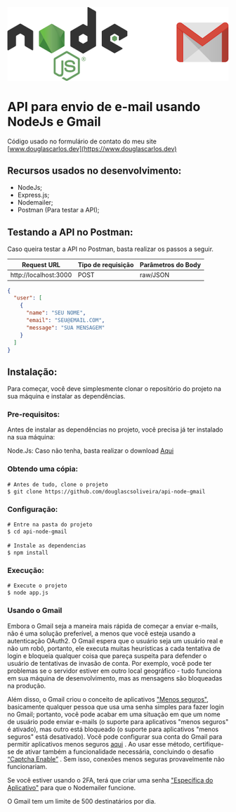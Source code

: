![Logo API](./logo01.png)

# API para envio de e-mail usando NodeJs e Gmail

Código usado no formulário de contato do meu site [www.douglascarlos.dev](https://www.douglascarlos.dev)

## Recursos usados no desenvolvimento:

- NodeJs;
- Express.js;
- Nodemailer;
- Postman (Para testar a API);

## Testando a API no Postman:

Caso queira testar a API no Postman, basta realizar os passos a seguir.

  Request URL             |  Tipo de requisição   |   Parâmetros do Body   | 
------------------------- | --------------------- | ---------------------- | 
http://localhost:3000     |       POST            | raw/JSON                    | 

```json
{
  "user": [
    {
      "name": "SEU NOME",
      "email": "SEU@EMAIL.COM",
      "message": "SUA MENSAGEM"
    }
  ]
}
```

## Instalação:

Para começar, você deve simplesmente clonar o repositório do projeto na sua máquina e instalar as dependências.

### Pre-requisitos:

Antes de instalar as dependências no projeto, você precisa já ter instalado na sua máquina:

Node.Js: Caso não tenha, basta realizar o download [Aqui](https://nodejs.org/en/)

### Obtendo uma cópia:

```shell
# Antes de tudo, clone o projeto
$ git clone https://github.com/douglascsoliveira/api-node-gmail
```

### Configuração:

```shell
# Entre na pasta do projeto
$ cd api-node-gmail

# Instale as dependencias
$ npm install
```

### Execução:

```shell
# Execute o projeto
$ node app.js
```

### Usando o Gmail

Embora o Gmail seja a maneira mais rápida de começar a enviar e-mails, não é uma solução preferível, a menos que você esteja usando a autenticação OAuth2. O Gmail espera que o usuário seja um usuário real e não um robô, portanto, ele executa muitas heurísticas a cada tentativa de login e bloqueia qualquer coisa que pareça suspeita para defender o usuário de tentativas de invasão de conta. Por exemplo, você pode ter problemas se o servidor estiver em outro local geográfico - tudo funciona em sua máquina de desenvolvimento, mas as mensagens são bloqueadas na produção.

Além disso, o Gmail criou o conceito de aplicativos ["Menos seguros"](https://support.google.com/accounts/answer/6010255?hl=pt-br), basicamente qualquer pessoa que usa uma senha simples para fazer login no Gmail; portanto, você pode acabar em uma situação em que um nome de usuário pode enviar e-mails (o suporte para aplicativos "menos seguros" é ativado), mas outro está bloqueado (o suporte para aplicativos "menos seguros" está desativado). Você pode configurar sua conta do Gmail para permitir aplicativos menos seguros [aqui](https://www.google.com/settings/security/lesssecureapps) . Ao usar esse método, certifique-se de ativar também a funcionalidade necessária, concluindo o desafio [“Captcha Enable”](https://accounts.google.com/b/0/displayunlockcaptcha) . Sem isso, conexões menos seguras provavelmente não funcionariam.

Se você estiver usando o 2FA, terá que criar uma senha ["Específica do Aplicativo"](https://security.google.com/settings/security/apppasswords) para que o Nodemailer funcione.

O Gmail tem um limite de 500 destinatários por dia.